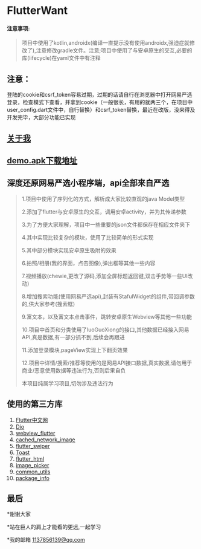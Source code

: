 # FlutterWant

#### 注意事项:
>项目中使用了kotlin,androidx(编译一直提示没有使用androidx,强迫症就修改了),注意修改gradle文件。注意;项目中使用了与安卓原生的交互,必要的库(lifecycle)在yaml文件中有注释
## 注意：
  登陆的cookie和csrf_token容易过期，过期的话请自行在浏览器中打开网易严选登录，检查模式下查看，并拿到cookie（一般很长，有用的就两三个，在项目中user_config.dart文件中，自行替换）和csrf_token替换，最近在改版，没来得及开发完毕，大部分功能已实现
>
## [关于我](https://github.com/softfatgay)

## [demo.apk下载地址](https://www.pgyer.com/QjBP)


## 深度还原网易严选小程序端，api全部来自严选

>1.项目中使用了序列化的方式，解析成大家比较直观的java Model类型
>
>2.添加了flutter与安卓原生的交互，调用安卓activity，并为其传递参数
>
>3.为了方便大家理解，项目中一些重要的json文件都保存在相应文件夹下
>
>4.其中实现比较复杂的模块，使用了比较简单的形式实现
>
>5.其中部分模块实现安卓原生吸附的效果
>
>6.拍照/相册(我的界面，点击图像),弹出框等其他一些内容
>
>7.视频播放(chewie,更改了源码,添加全屏标题返回键,双击手势等一些UI改动)
>
>8.增加搜索功能(使用网易严选api),封装有StafulWidget的组件,带回调参数的,供大家参考(搜索框)
>
>9.富文本，以及富文本点击事件，跳转安卓原生Webview等其他一些功能
>
>10.项目中首页和分类使用了luoGuoXiong的接口,其他数据已经接入网易API,真是数据,有一部分抓不到,后续会再跟进
>
>11.添加登录模块,pageView实现上下翻页效果
>
>12.项目中详情/搜索/推荐等使用的是网易API接口数据,真实数据,请勿用于商业/恶意使用数据等违法行为,否则后果自负
>
>本项目纯属学习项目,切勿涉及违法行为

## 使用的第三方库
1. [Flutter中文网](https://flutterchina.club/) 
2. [Dio](https://pub.flutter-io.cn/packages/dio)
3. [webview_flutter](https://pub.flutter-io.cn/packages/webview_flutter)
4. [cached_network_image](https://pub.flutter-io.cn/packages/cached_network_image)
5. [flutter_swiper](https://pub.flutter-io.cn/packages/flutter_swiper) 
6. [Toast](https://pub.flutter-io.cn/packages/toast)
7. [flutter_html](https://pub.flutter-io.cn/packages/flutter_html)
8. [image_picker](https://pub.flutter-io.cn/packages/image_picker)
9. [common_utils](https://pub.flutter-io.cn/packages/common_utils)
10. [package_info](https://pub.flutter-io.cn/packages/package_info)



## 最后
*谢谢大家
>
*站在巨人的肩上才能看的更远,一起学习
>
*我的邮箱 1137856139@qq.com
